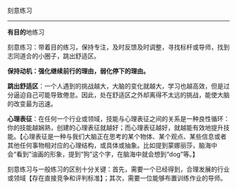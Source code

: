 刻意练习

---

**有目的**地练习

刻意练习：带着目的练习，保持专注，及时反馈及时调整，寻找标杆或导师，找到志同道合的小圈子，跳出舒适区。

**保持动机：强化继续前行的理由，弱化停下的理由。**

**跳出舒适区**：一个人遇到的挑战越大，大脑的变化就越大，学习也越高效，但是过分逼迫自己可能导致倦怠。因此，处在舒适区之外却离得不太远的挑战，能使大脑的改变最为迅速。

**心理表征**：在任何一个行业或领域，技能与心理表征之间的关系是一种良性循环：你的技能越娴熟，创建的心理表征就越好；而心理表征越好，就越能有效地提升技能。【心理表征是一种与我们大脑正在思考的某个物体、某个观点、某些信息或者其他任何事物相对应的心理结构，或具体或抽象。比如提到蒙娜丽莎，脑海中会“看到”油画的形象，提到“狗”这个字，在脑海中就会想到“dog”等。】

刻意练习与一般练习的区别十分关键：首先，需要一个已经得到，合理发展的行业或领域【存在直接竞争和评判标准】；其次，需要一位能够布置训练作业的导师。